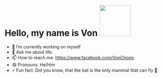 # Hello, my name is Von <img src = "https://giphy.com/gifs/hello-Cmr1OMJ2FN0B2" width = "100"/>

<!--
**VonChon/VonChon** is a ✨ _special_ ✨ repository because its `README.md` (this file) appears on your GitHub profile.

Here are some ideas to get you started:
- 👯 I’m looking to collaborate on ...
- 🌱 I’m currently learning 
- 🤔 I’m looking for help with ...
-->
- 🔭 I’m currently working on myself
- 💬 Ask me about life.
- 📫 How to reach me: https://www.facebook.com/VonChonn
- 😄 Pronouns: He/Him
- ⚡ Fun fact: Did you know, that the bat is the only mammal that can fly 🦇

